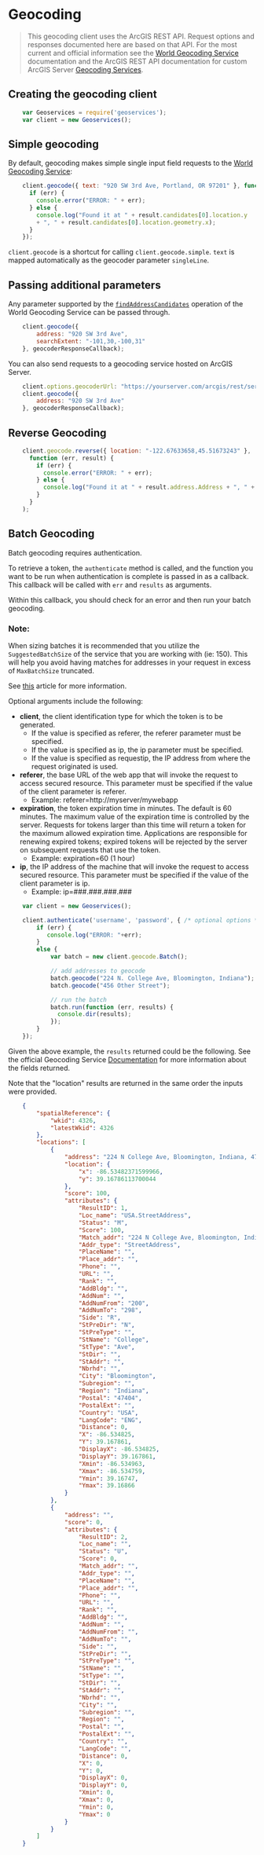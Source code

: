 # Geocoding

> This geocoding client uses the ArcGIS REST API. Request options and responses
documented here are based on that API. For the most current and official information see the [World Geocoding Service](https://developers.arcgis.com/rest/geocode/api-reference/overview-world-geocoding-service.htm) documentation and the ArcGIS REST API documentation for custom ArcGIS Server [Geocoding Services](http://resources.arcgis.com/en/help/arcgis-rest-api/index.html#/Geocode_Service/02r3000000q9000000/).

## Creating the geocoding client

```javascript
    var Geoservices = require('geoservices');
    var client = new Geoservices();
```

## Simple geocoding

By default, geocoding makes simple single input field requests to the [World Geocoding Service](https://developers.arcgis.com/rest/geocode/api-reference/overview-world-geocoding-service.htm):

```javascript
    client.geocode({ text: "920 SW 3rd Ave, Portland, OR 97201" }, function (err, result) {
      if (err) {
        console.error("ERROR: " + err);
      } else {
        console.log("Found it at " + result.candidates[0].location.y
        + ", " + result.candidates[0].location.geometry.x);
      }
    });
```

`client.geocode` is a shortcut for calling `client.geocode.simple`.
`text` is mapped automatically as the geocoder parameter `singleLine`.

## Passing additional parameters

Any parameter supported by the [`findAddressCandidates`](https://developers.arcgis.com/rest/geocode/api-reference/geocoding-find-address-candidates.htm) operation of the World Geocoding Service can be passed through.

```javascript
    client.geocode({
        address: "920 SW 3rd Ave",
        searchExtent: "-101,30,-100,31"   
    }, geocoderResponseCallback);
```

You can also send requests to a geocoding service hosted on ArcGIS Server.

```javascript
    client.options.geocoderUrl: "https://yourserver.com/arcgis/rest/services/CustomGeocoder"
    client.geocode({
        address: "920 SW 3rd Ave"  
    }, geocoderResponseCallback);
```

## Reverse Geocoding

```javascript
    client.geocode.reverse({ location: "-122.67633658,45.51673243" },
      function (err, result) {
        if (err) {
          console.error("ERROR: " + err);
        } else {
          console.log("Found it at " + result.address.Address + ", " + result.address.City);
        }
      }
    );
```

## Batch Geocoding

Batch geocoding requires authentication.

To retrieve a token, the `authenticate` method is called, and the function you want to be run when authentication is complete is passed in as a callback. This callback will be called with `err` and `results` as arguments.

Within this callback, you should check for an error and then run your batch geocoding.

### Note:
When sizing batches it is recommended that you utilize the `SuggestedBatchSize` of the service that you are working with (ie: 150).  This will help you avoid having matches for addresses in your request in excess of `MaxBatchSize` truncated.

See [this](https://developers.arcgis.com/rest/geocode/api-reference/geocoding-geocode-addresses.htm) article for more information.

Optional arguments include the following:

 * **client**, the client identification type for which the token is to be generated.
    * If the value is specified as referer, the referer parameter must be specified.
    * If the value is specified as ip, the ip parameter must be specified.
    * If the value is specified as requestip, the IP address from where the request originated is used.
 * **referer**, the base URL of the web app that will invoke the request to access secured resource. This parameter must be specified if the value of the client parameter is referer.
    * Example: referer=http://myserver/mywebapp
 * **expiration**, the token expiration time in minutes. The default is 60 minutes.   The maximum value of the expiration time is controlled by the server. Requests for tokens larger than this time will return a token for the maximum allowed expiration time. Applications are responsible for renewing expired tokens; expired tokens will be rejected by the server on subsequent requests that use the token.
    * Example: expiration=60 (1 hour)
 * **ip**, the IP address of the machine that will invoke the request to access secured resource. This parameter must be specified if the value of the client parameter is ip.
    * Example: ip=\#\#\#.\#\#\#.\#\#\#.\#\#\#

```javascript
    var client = new Geoservices();

    client.authenticate('username', 'password', { /* optional options */ }, function (err, results) {
        if (err) {
           console.log("ERROR: "+err);
        }
        else {
            var batch = new client.geocode.Batch();

            // add addresses to geocode
            batch.geocode("224 N. College Ave, Bloomington, Indiana");
            batch.geocode("456 Other Street");

            // run the batch
            batch.run(function (err, results) {
              console.dir(results);
            });
        }
    });
```

Given the above example, the `results` returned could be the following.  See
the official Geocoding Service [Documentation](https://developers.arcgis.com/rest/geocode/api-reference/overview-world-geocoding-service.htm) for more information about the fields returned.

Note that the "location" results are returned in the same order the inputs were provided.

```json
    {
        "spatialReference": {
            "wkid": 4326,
            "latestWkid": 4326
        },
        "locations": [
            {
                "address": "224 N College Ave, Bloomington, Indiana, 47404",
                "location": {
                    "x": -86.53482371599966,
                    "y": 39.16786113700044
                },
                "score": 100,
                "attributes": {
                    "ResultID": 1,
                    "Loc_name": "USA.StreetAddress",
                    "Status": "M",
                    "Score": 100,
                    "Match_addr": "224 N College Ave, Bloomington, Indiana, 47404",
                    "Addr_type": "StreetAddress",
                    "PlaceName": "",
                    "Place_addr": "",
                    "Phone": "",
                    "URL": "",
                    "Rank": "",
                    "AddBldg": "",
                    "AddNum": "",
                    "AddNumFrom": "200",
                    "AddNumTo": "298",
                    "Side": "R",
                    "StPreDir": "N",
                    "StPreType": "",
                    "StName": "College",
                    "StType": "Ave",
                    "StDir": "",
                    "StAddr": "",
                    "Nbrhd": "",
                    "City": "Bloomington",
                    "Subregion": "",
                    "Region": "Indiana",
                    "Postal": "47404",
                    "PostalExt": "",
                    "Country": "USA",
                    "LangCode": "ENG",
                    "Distance": 0,
                    "X": -86.534825,
                    "Y": 39.167861,
                    "DisplayX": -86.534825,
                    "DisplayY": 39.167861,
                    "Xmin": -86.534963,
                    "Xmax": -86.534759,
                    "Ymin": 39.16747,
                    "Ymax": 39.16866
                }
            },
            {
                "address": "",
                "score": 0,
                "attributes": {
                    "ResultID": 2,
                    "Loc_name": "",
                    "Status": "U",
                    "Score": 0,
                    "Match_addr": "",
                    "Addr_type": "",
                    "PlaceName": "",
                    "Place_addr": "",
                    "Phone": "",
                    "URL": "",
                    "Rank": "",
                    "AddBldg": "",
                    "AddNum": "",
                    "AddNumFrom": "",
                    "AddNumTo": "",
                    "Side": "",
                    "StPreDir": "",
                    "StPreType": "",
                    "StName": "",
                    "StType": "",
                    "StDir": "",
                    "StAddr": "",
                    "Nbrhd": "",
                    "City": "",
                    "Subregion": "",
                    "Region": "",
                    "Postal": "",
                    "PostalExt": "",
                    "Country": "",
                    "LangCode": "",
                    "Distance": 0,
                    "X": 0,
                    "Y": 0,
                    "DisplayX": 0,
                    "DisplayY": 0,
                    "Xmin": 0,
                    "Xmax": 0,
                    "Ymin": 0,
                    "Ymax": 0
                }
            }
        ]
    }
```
